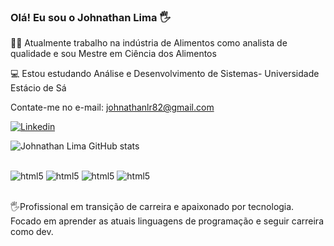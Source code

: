 ### Olá! Eu sou o Johnathan Lima 🖐

👨‍🔬 Atualmente trabalho na indústria de Alimentos como analista de qualidade e sou Mestre em Ciência dos Alimentos

💻 Estou estudando Análise e Desenvolvimento de Sistemas- Universidade Estácio de Sá

Contate-me no e-mail:
johnathanlr82@gmail.com

[![Linkedin](https://img.shields.io/badge/LinkedIn-0077B5?style=for-the-badge&logo=linkedin&logoColor=white)](https://www.linkedin.com/in/johnathan-lima-ramos/)

![Johnathan Lima GitHub stats](https://github-readme-stats.vercel.app/api?username=Johnathanlima&show_icons=true&theme=dracula)

<div style="display: inline_block"><br/>
<img alig="center" alt="html5" src="https://img.shields.io/badge/HTML5-E34F26?style=for-the-badge&logo=html5&logoColor=white"/>
<img alig="center" alt="html5" src="https://img.shields.io/badge/CSS3-1572B6?style=for-the-badge&logo=css3&logoColor=white"/>
<img alig="center" alt="html5" src="https://img.shields.io/badge/JavaScript-F7DF1E?style=for-the-badge&logo=javascript&logoColor=black"/>
<img alig="center" alt="html5" src="https://img.shields.io/badge/Python-3776AB?style=for-the-badge&logo=python&logoColor=white"/>
</div><br/>

🖐Profissional em transição de carreira e apaixonado por tecnologia. Focado em aprender as atuais linguagens de programação e seguir carreira como dev.

